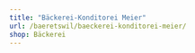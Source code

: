 ```yaml
---
title: "Bäckerei-Konditorei Meier"
url: /baeretswil/baeckerei-konditorei-meier/
shop: Bäckerei
---
```

